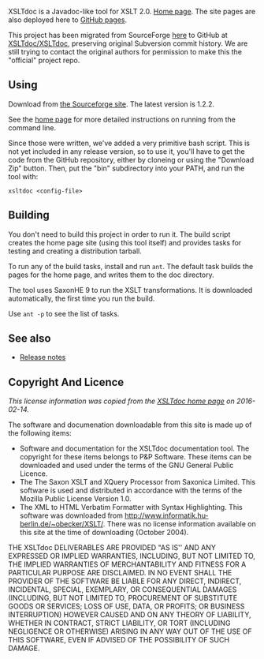 XSLTdoc is a Javadoc-like tool for XSLT 2.0. [Home 
page](http://www.pnp-software.com/XSLTdoc/). The site pages are also deployed
here to [GitHub pages](http://xsltdoc.github.io/).

This project has been migrated from SourceForge
[here](https://sourceforge.net/projects/xsltdoc/) to GitHub at
[XSLTdoc/XSLTdoc](https://github.com/XSLTdoc/XSLTdoc), preserving original
Subversion commit history. 
We are still trying to contact the original authors for permission to make this 
the "official" project repo.


## Using

Download from [the Sourceforge
site](https://sourceforge.net/projects/xsltdoc/files/xsltdoc/). The latest
version is 1.2.2.

See the [home page](http://www.pnp-software.com/XSLTdoc/) for more
detailed instructions on running from the command line.

Since those were written, we've added a very primitive bash script. This is not
yet included in any release version, so to use it, you'll have to get the code 
from the GitHub repository, either by cloneing or using the "Download Zip" 
button. Then,
put the "bin" subdirectory into your PATH, and run the tool with:

```
xsltdoc <config-file>
```


## Building

You don't need to build this project in order to run it. The build script
creates the home page site (using this tool itself) and provides tasks for
testing and creating a distribution tarball.

To run any of the build tasks, install and run `ant`. The default task builds 
the pages for the home page, and writes them to the doc directory.

The tool uses SaxonHE 9 to run the XSLT transformations. It is downloaded
automatically, the first time you run the build.

Use `ant -p` to see the list of tasks.


## See also 

* [Release notes](release-notes.md)


## Copyright And Licence

*This license information was copied from the [XSLTdoc home
page](http://www.pnp-software.com/XSLTdoc/#CopyrightAndLicence) on
2016-02-14.*

The software and documenation downloadable from this site is made up of the 
following items:

* Software and documentation for the XSLTdoc documentation tool. The copyright 
  for these items belongs to P&P Software. These items can be downloaded and 
  used under the terms of the GNU General Public Licence.
* The The Saxon XSLT and XQuery Processor from Saxonica Limited. This software 
  is used and distributed in accordance with the terms of the Mozilla Public 
  License Version 1.0.
* The XML to HTML Verbatim Formatter with Syntax Highlighting. This software 
  was downloaded from http://www.informatik.hu-berlin.de/~obecker/XSLT/. There 
  was no license information available on this site at the time of downloading 
  (October 2004).

THE XSLTdoc DELIVERABLES ARE PROVIDED "AS IS'' AND ANY EXPRESSED OR IMPLIED 
WARRANTIES, INCLUDING, BUT NOT LIMITED TO, THE IMPLIED WARRANTIES OF 
MERCHANTABILITY AND FITNESS FOR A PARTICULAR PURPOSE ARE DISCLAIMED. IN NO 
EVENT SHALL THE PROVIDER OF THE SOFTWARE BE LIABLE FOR ANY DIRECT, INDIRECT, 
INCIDENTAL, SPECIAL, EXEMPLARY, OR CONSEQUENTIAL DAMAGES (INCLUDING, BUT NOT 
LIMITED TO, PROCUREMENT OF SUBSTITUTE GOODS OR SERVICES; LOSS OF USE, DATA, OR 
PROFITS; OR BUSINESS INTERRUPTION) HOWEVER CAUSED AND ON ANY THEORY OF 
LIABILITY, WHETHER IN CONTRACT, STRICT LIABILITY, OR TORT (INCLUDING NEGLIGENCE 
OR OTHERWISE) ARISING IN ANY WAY OUT OF THE USE OF THIS SOFTWARE, EVEN IF 
ADVISED OF THE POSSIBILITY OF SUCH DAMAGE.
